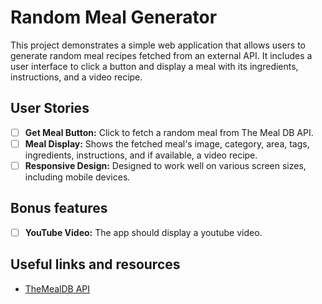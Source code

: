 # Random Meal Generator

This project demonstrates a simple web application that allows users to generate random meal recipes fetched from an external API. It includes a user interface to click a button and display a meal with its ingredients, instructions, and a video recipe.

## User Stories

- [ ] **Get Meal Button:** Click to fetch a random meal from The Meal DB API.
- [ ] **Meal Display:** Shows the fetched meal's image, category, area, tags, ingredients, instructions, and if available, a video recipe.
- [ ] **Responsive Design:** Designed to work well on various screen sizes, including mobile devices.

## Bonus features

- [ ] **YouTube Video:** The app should display a youtube video.

## Useful links and resources

- [TheMealDB API](https://www.themealdb.com)

